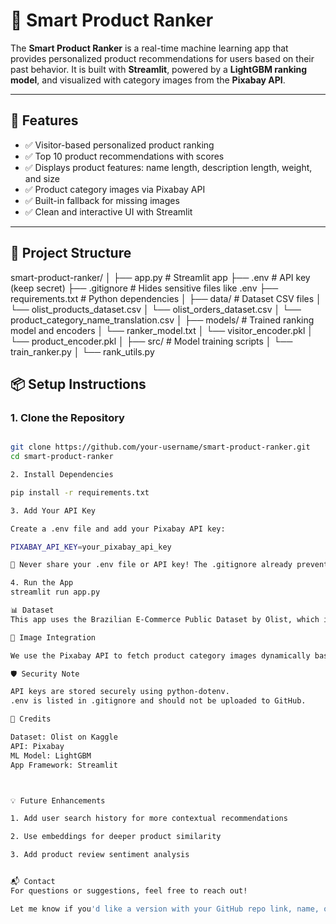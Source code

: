 # 🎯 Smart Product Ranker

The **Smart Product Ranker** is a real-time machine learning app that provides personalized product recommendations for users based on their past behavior. It is built with **Streamlit**, powered by a **LightGBM ranking model**, and visualized with category images from the **Pixabay API**.

---

## 🚀 Features

- ✅ Visitor-based personalized product ranking
- ✅ Top 10 product recommendations with scores
- ✅ Displays product features: name length, description length, weight, and size
- ✅ Product category images via Pixabay API
- ✅ Built-in fallback for missing images
- ✅ Clean and interactive UI with Streamlit

---

## 📂 Project Structure

smart-product-ranker/
│
├── app.py # Streamlit app
├── .env # API key (keep secret)
├── .gitignore # Hides sensitive files like .env
├── requirements.txt # Python dependencies
│
├── data/ # Dataset CSV files
│ └── olist_products_dataset.csv
│ └── olist_orders_dataset.csv
│ └── product_category_name_translation.csv
│
├── models/ # Trained ranking model and encoders
│ └── ranker_model.txt
│ └── visitor_encoder.pkl
│ └── product_encoder.pkl
│
├── src/ # Model training scripts
│ └── train_ranker.py
│ └── rank_utils.py



## 📦 Setup Instructions

### 1. Clone the Repository

```bash

git clone https://github.com/your-username/smart-product-ranker.git
cd smart-product-ranker

2. Install Dependencies

pip install -r requirements.txt

3. Add Your API Key

Create a .env file and add your Pixabay API key:

PIXABAY_API_KEY=your_pixabay_api_key

🔐 Never share your .env file or API key! The .gitignore already prevents it from being pushed.

4. Run the App
streamlit run app.py

📊 Dataset
This app uses the Brazilian E-Commerce Public Dataset by Olist, which includes detailed order, product, and customer information.

📸 Image Integration

We use the Pixabay API to fetch product category images dynamically based on the top recommendation.

🛡️ Security Note

API keys are stored securely using python-dotenv.
.env is listed in .gitignore and should not be uploaded to GitHub.

🙌 Credits

Dataset: Olist on Kaggle
API: Pixabay
ML Model: LightGBM
App Framework: Streamlit



💡 Future Enhancements

1. Add user search history for more contextual recommendations

2. Use embeddings for deeper product similarity

3. Add product review sentiment analysis


📬 Contact
For questions or suggestions, feel free to reach out!

Let me know if you'd like a version with your GitHub repo link, name, or any more features!